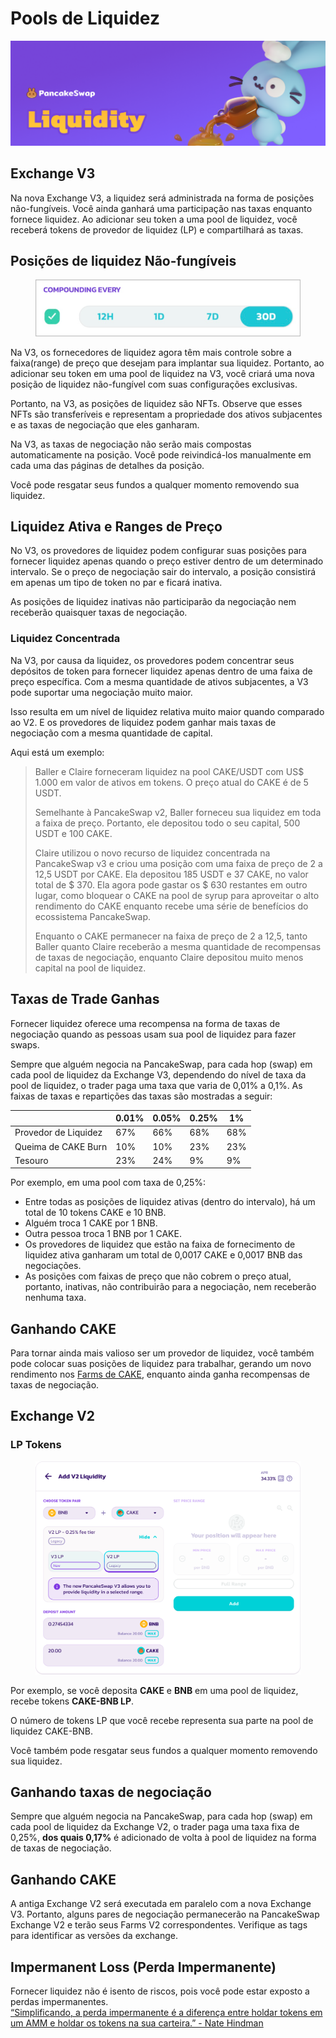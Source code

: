 # Pools de Liquidez

![](../../.gitbook/assets/liquidity-header.png)

## Exchange V3 <a href="#03e94594-5a75-4687-b260-0dc69574b953" id="03e94594-5a75-4687-b260-0dc69574b953"></a>

Na nova Exchange V3, a liquidez será administrada na forma de posições não-fungíveis. Você ainda ganhará uma participação nas taxas enquanto fornece liquidez. Ao adicionar seu token a uma pool de liquidez, você receberá tokens de provedor de liquidez (LP) e compartilhará as taxas.

## **Posições de liquidez Não-fungíveis**

<figure><img src="../../.gitbook/assets/image (19).png" alt=""><figcaption></figcaption></figure>

Na V3, os fornecedores de liquidez agora têm mais controle sobre a faixa(range) de preço que desejam para implantar sua liquidez. Portanto, ao adicionar seu token em uma pool de liquidez na V3, você criará uma nova posição de liquidez não-fungível com suas configurações exclusivas.&#x20;

Portanto, na V3, as posições de liquidez são NFTs. Observe que esses NFTs são transferíveis e representam a propriedade dos ativos subjacentes e as taxas de negociação que eles ganharam.&#x20;

Na V3, as taxas de negociação não serão mais compostas automaticamente na posição. Você pode reivindicá-los manualmente em cada uma das páginas de detalhes da posição.&#x20;

Você pode resgatar seus fundos a qualquer momento removendo sua liquidez.

## **Liquidez Ativa e Ranges de Preço**

No V3, os provedores de liquidez podem configurar suas posições para fornecer liquidez apenas quando o preço estiver dentro de um determinado intervalo. Se o preço de negociação sair do intervalo, a posição consistirá em apenas um tipo de token no par e ficará inativa.&#x20;

As posições de liquidez inativas não participarão da negociação nem receberão quaisquer taxas de negociação.

### **Liquidez Concentrada**

Na V3, por causa da liquidez, os provedores podem concentrar seus depósitos de token para fornecer liquidez apenas dentro de uma faixa de preço específica. Com a mesma quantidade de ativos subjacentes, a V3 pode suportar uma negociação muito maior.

Isso resulta em um nível de liquidez relativa muito maior quando comparado ao V2. E os provedores de liquidez podem ganhar mais taxas de negociação com a mesma quantidade de capital.&#x20;

Aqui está um exemplo:

> Baller e Claire forneceram liquidez na pool CAKE/USDT com US$ 1.000 em valor de ativos em tokens. O preço atual do CAKE é de 5 USDT.&#x20;
>
> Semelhante à PancakeSwap v2, Baller forneceu sua liquidez em toda a faixa de preço. Portanto, ele depositou todo o seu capital, 500 USDT e 100 CAKE.&#x20;
>
> Claire utilizou o novo recurso de liquidez concentrada na PancakeSwap v3 e criou uma posição com uma faixa de preço de 2 a 12,5 USDT por CAKE. Ela depositou 185 USDT e 37 CAKE, no valor total de $ 370. Ela agora pode gastar os $ 630 restantes em outro lugar, como bloquear o CAKE na pool de syrup para aproveitar o alto rendimento do CAKE enquanto recebe uma série de benefícios do ecossistema PancakeSwap.&#x20;
>
> Enquanto o CAKE permanecer na faixa de preço de 2 a 12,5, tanto Baller quanto Claire receberão a mesma quantidade de recompensas de taxas de negociação, enquanto Claire depositou muito menos capital na pool de liquidez.

## **Taxas de Trade Ganhas**

Fornecer liquidez oferece uma recompensa na forma de taxas de negociação quando as pessoas usam sua pool de liquidez para fazer swaps.&#x20;

Sempre que alguém negocia na PancakeSwap, para cada hop (swap) em cada pool de liquidez da Exchange V3, dependendo do nível de taxa da pool de liquidez, o trader paga uma taxa que varia de 0,01% a 0,1%. As faixas de taxas e repartições das taxas são mostradas a seguir:

|                      | 0.01% | 0.05% | 0.25% | 1%  |
| -------------------- | ----- | ----- | ----- | --- |
| Provedor de Liquidez | 67%   | 66%   | 68%   | 68% |
| Queima de CAKE Burn  | 10%   | 10%   | 23%   | 23% |
| Tesouro              | 23%   | 24%   | 9%    | 9%  |

Por exemplo, em uma pool com taxa de 0,25%:&#x20;

* Entre todas as posições de liquidez ativas (dentro do intervalo), há um total de 10 tokens CAKE e 10 BNB.&#x20;
* Alguém troca 1 CAKE por 1 BNB.&#x20;
* Outra pessoa troca 1 BNB por 1 CAKE.&#x20;
* Os provedores de liquidez que estão na faixa de fornecimento de liquidez ativa ganharam um total de 0,0017 CAKE e 0,0017 BNB das negociações.&#x20;
* As posições com faixas de preço que não cobrem o preço atual, portanto, inativas, não contribuirão para a negociação, nem receberão nenhuma taxa.

## Ganhando CAKE&#x20;

Para tornar ainda mais valioso ser um provedor de liquidez, você também pode colocar suas posições de liquidez para trabalhar, gerando um novo rendimento nos [Farms de CAKE](https://pancakeswap.finance/farms), enquanto ainda ganha recompensas de taxas de negociação.

## Exchange V2

### LP Tokens

<figure><img src="../../.gitbook/assets/image (20).png" alt=""><figcaption></figcaption></figure>

Por exemplo, se você deposita **CAKE** e **BNB** em uma pool de liquidez, recebe tokens **CAKE-BNB LP**.&#x20;

O número de tokens LP que você recebe representa sua parte na pool de liquidez CAKE-BNB.&#x20;

Você também pode resgatar seus fundos a qualquer momento removendo sua liquidez.&#x20;

## Ganhando taxas de negociação&#x20;

Sempre que alguém negocia na PancakeSwap, para cada hop (swap) em cada pool de liquidez da Exchange V2, o trader paga uma taxa fixa de 0,25%, **dos quais 0,17%** é adicionado de volta à pool de liquidez na forma de taxas de negociação.&#x20;

## Ganhando CAKE&#x20;

A antiga Exchange V2 será executada em paralelo com a nova Exchange V3. Portanto, alguns pares de negociação permanecerão na PancakeSwap Exchange V2 e terão seus Farms V2 correspondentes. Verifique as tags para identificar as versões da exchange.

## Impermanent Loss (Perda Impermanente)

Fornecer liquidez não é isento de riscos, pois você pode estar exposto a perdas impermanentes.\
[“](https://blog.bancor.network/beginners-guide-to-getting-rekt-by-impermanent-loss-7c9510cb2f22)[Simplificando, a perda impermanente é a diferença entre holdar tokens em um AMM e holdar os tokens na sua carteira.” - Nate Hindman](https://blog.bancor.network/beginners-guide-to-getting-rekt-by-impermanent-loss-7c9510cb2f22)
